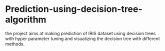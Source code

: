 # Prediction-using-decision-tree-algorithm
the project aims at making prediction of IRIS dataset using decision trees with hyper parameter tuning and visualizing the decision tree with different methods.
